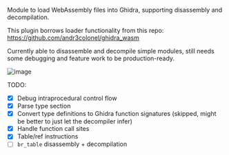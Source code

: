 Module to load WebAssembly files into Ghidra, supporting disassembly and decompilation.

This plugin borrows loader functionality from this repo: https://github.com/andr3colonel/ghidra_wasm

Currently able to disassemble and decompile simple modules, still needs some debugging and feature work to be production-ready. 

![image](https://user-images.githubusercontent.com/10344380/124648385-cea1cd80-de5c-11eb-81b6-d2e0039e1a0f.png)

TODO:
- [x] Debug intraprocedural control flow
- [x] Parse type section
- [x] Convert type definitions to Ghidra function signatures (skipped, might be better to just let the decompiler infer)
- [x] Handle function call sites
- [x] Table/ref instructions
- [ ] `br_table` disassembly + decompilation

